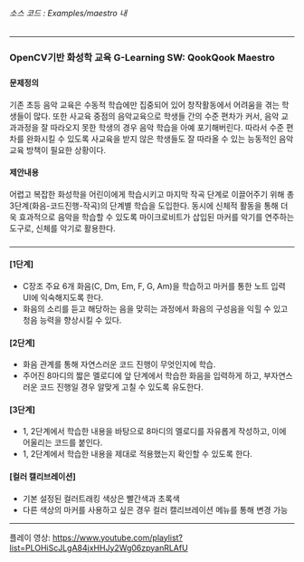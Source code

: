 ###### 소스 코드 : Examples/maestro 내
-----
### OpenCV기반 화성학 교육 G-Learning SW: QookQook Maestro  
###
#### 문제정의  
기존 초등 음악 교육은 수동적 학습에만 집중되어 있어 창작활동에서 어려움을 겪는 학생들이 많다. 또한 사교육 중점의 음악교육으로 학생들 간의 수준 편차가 커서, 음악 교과과정을 잘 따라오지 못한 학생의 경우 음악 학습을 아예 포기해버린다. 따라서 수준 편차를 완화시킬 수 있도록 사교육을 받지 않은 학생들도 잘 따라올 수 있는 능동적인 음악 교육 방책이 필요한 상황이다.  
#### 제안내용
어렵고 복잡한 화성학을 어린이에게 학습시키고 마지막 작곡 단계로 이끌어주기 위해 총 3단계(화음-코드진행-작곡)의 단계별 학습을 도입한다.  동시에 신체적 활동을 통해 더욱 효과적으로 음악을 학습할 수 있도록 마이크로비트가 삽입된 마커를 악기를 연주하는 도구로, 신체를 악기로 활용한다.
###
-----
#### [1단계]
+ C장조 주요 6개 화음(C, Dm, Em, F, G, Am)을 학습하고 마커를 통한 노트 입력 UI에 익숙해지도록 한다. 
+ 화음의 소리를 듣고 해당하는 음을 맞히는 과정에서 화음의 구성음을 익힐 수 있고 청음 능력을 향상시킬 수 있다.
#### [2단계]
+ 화음 관계를 통해 자연스러운 코드 진행이 무엇인지에 학습. 
+ 주어진 8마디의 짧은 멜로디에 앞 단계에서 학습한 화음을 입력하게 하고, 부자연스러운 코드 진행일 경우 알맞게 고칠 수 있도록 유도한다.
#### [3단계]
+ 1, 2단계에서 학습한 내용을 바탕으로 8마디의 멜로디를 자유롭게 작성하고, 이에 어울리는 코드를 붙인다. 
+ 1, 2단계에서 학습한 내용을 제대로 적용했는지 확인할 수 있도록 한다. 
#### [컬러 캘리브레이션]
+ 기본 설정된 컬러트래킹 색상은 빨간색과 초록색
+ 다른 색상의 마커를 사용하고 싶은 경우 컬러 캘리브레이션 메뉴를 통해 변경 가능
-----
플레이 영상: https://www.youtube.com/playlist?list=PLOHiScJLgA84jxHHJy2Wg06zpyanRLAfU
